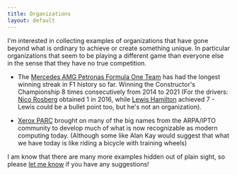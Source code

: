 ```yaml
---
title: Organizations
layout: default
---
```


I'm interested in collecting examples of organizations that have gone beyond what is ordinary to achieve or create something unique. In particular organizations that seem to be playing a different game than everyone else in the sense that they have no true competition.

- The [Mercedes AMG Petronas Formula One Team](<https://en.wikipedia.org/wiki/Mercedes-Benz_in_Formula_One#Mercedes-AMG_Petronas_Formula_One_Team_(2010–present)>) has had the longest winning streak in F1 history so far. Winning the Constructor's Championship 8 times consecutively from 2014 to 2021 (For the drivers: [Nico Rosberg](https://en.wikipedia.org/wiki/Nico_Rosberg) obtained 1 in 2016, while [Lewis Hamilton](https://en.wikipedia.org/wiki/Lewis_Hamilton) achieved 7 - Lewis could be a bullet point too, but he's not an organization).

- [Xerox PARC](<https://en.wikipedia.org/wiki/PARC_(company)#History>) brought on many of the big names from the ARPA/IPTO community to develop much of what is now recognizable as modern computing today. (Although some like Alan Kay would suggest that what we have today is like riding a bicycle with training wheels)

I am know that there are many more examples hidden out of plain sight, so please [let me know](mailto:marshall.mueller@tufts.edu) if you have any suggestions!
